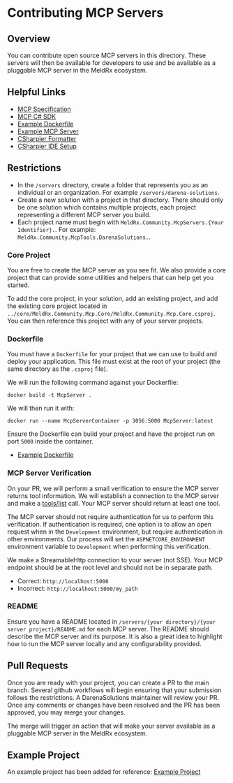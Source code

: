 # Contributing MCP Servers

## Overview

You can contribute open source MCP servers in this directory. These servers will
then be available for developers to use and be available as a pluggable MCP server
in the MeldRx ecosystem.

## Helpful Links

- [MCP Specification](https://modelcontextprotocol.io/specification/2025-03-26)
- [MCP C# SDK](https://github.com/modelcontextprotocol/csharp-sdk)
- [Example Dockerfile](darena-solutions/MeldRx.Community.McpServers.DarenaSolutions.FhirCrud/Dockerfile)
- [Example MCP Server](darena-solutions/MeldRx.Community.McpServers.DarenaSolutions.FhirCrud)
- [CSharpier Formatter](https://csharpier.com/)
- [CSharpier IDE Setup](https://csharpier.com/docs/Editors)

## Restrictions

- In the `/servers` directory, create a folder that represents you as an individual
  or an organization. For example `/servers/darena-solutions`.
- Create a new solution with a project in that directory. There should only be one
  solution which contains multiple projects, each project representing a different
  MCP server you build.
- Each project name must begin with `MeldRx.Community.McpServers.{Your Identifier}.`.
  For example: `MeldRx.Community.McpTools.DarenaSolutions.`.

### Core Project

You are free to create the MCP server as you see fit. We also provide a core project
that can provide some utilities and helpers that can help get you started.

To add the core project, in your solution, add an existing project, and add the
existing core project located in `../core/MeldRx.Community.Mcp.Core/MeldRx.Community.Mcp.Core.csproj`.
You can then reference this project with any of your server projects.

### Dockerfile

You must have a `Dockerfile` for your project that we can use to build and deploy
your application. This file must exist at the root of your project (the same directory
as the `.csproj` file).

We will run the following command against your Dockerfile:

`docker build -t McpServer .`

We will then run it with:

`docker run --name McpServerContainer -p 3056:5000 McpServer:latest`

Ensure the Dockerfile can build your project and have the project run on port `5000`
inside the container.

- [Example Dockerfile](darena-solutions/MeldRx.Community.McpServers.DarenaSolutions.FhirCrud/Dockerfile)

### MCP Server Verification

On your PR, we will perform a small verification to ensure the MCP server returns
tool information. We will establish a connection to the MCP server and make a [tools/list](https://modelcontextprotocol.io/specification/2025-03-26/server/tools#listing-tools) call.
Your MCP server should return at least one tool.

The MCP server should not require authentication for us to perform this verification.
If authentication is required, one option is to allow an open request when in the
`Development` environment, but require authentication in other environments. Our
process will set the `ASPNETCORE_ENVIRONMENT` environment variable to `Development`
when performing this verification.

We make a StreamableHttp connection to your server (not SSE). Your MCP endpoint
should be at the root level and should not be in separate path.

- Correct: `http://localhost:5000`
- Incorrect: `http://localhost:5000/my_path`

### README

Ensure you have a README located in `/servers/{your directory}/{your server project}/README.md`
for each MCP server. The README should describe the MCP server and its purpose.
It is also a great idea to highlight how to run the MCP server locally and any configurability
provided.

## Pull Requests

Once you are ready with your project, you can create a PR to the main branch. Several
github workflows will begin ensuring that your submission follows the restrictions.
A DarenaSolutions maintainer will review your PR. Once any comments or changes have
been resolved and the PR has been approved, you may merge your changes.

The merge will trigger an action that will make your server available as a pluggable
MCP server in the MeldRx ecosystem.

## Example Project

An example project has been added for reference: [Example Project](darena-solutions)
